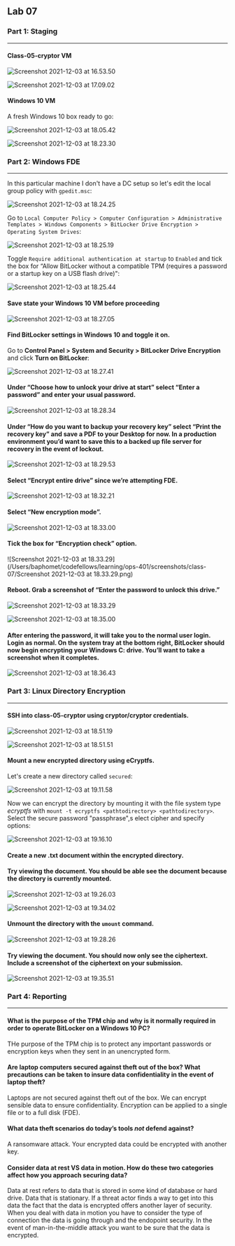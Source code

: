 ## Lab 07

### Part 1: Staging

------

#### Class-05-cryptor VM

![Screenshot 2021-12-03 at 16.53.50](https://github.com/pedrocorreiacodes/ops-401/blob/master/screenshots/class-07/Screenshot%202021-12-03%20at%2016.53.50.png)

![Screenshot 2021-12-03 at 17.09.02](https://github.com/pedrocorreiacodes/ops-401/blob/master/screenshots/class-07/Screenshot%202021-12-03%20at%2017.09.02.png)

#### Windows 10 VM

A fresh Windows 10 box ready to go:

![Screenshot 2021-12-03 at 18.05.42](https://github.com/pedrocorreiacodes/ops-401/blob/master/screenshots/class-07/Screenshot%202021-12-03%20at%2018.05.42.png)

![Screenshot 2021-12-03 at 18.23.30](https://github.com/pedrocorreiacodes/ops-401/blob/master/screenshots/class-07/Screenshot%202021-12-03%20at%2018.23.30.png)

### Part 2: Windows FDE

------

In this particular machine I don't have a DC setup so let's edit the local group policy with `gpedit.msc`:

![Screenshot 2021-12-03 at 18.24.25](https://github.com/pedrocorreiacodes/ops-401/blob/master/screenshots/class-07/Screenshot%202021-12-03%20at%2018.24.25.png)

Go to `Local Computer Policy > Computer Configuration > Administrative Templates > Windows Components > BitLocker Drive Encryption > Operating System Drives`:

![Screenshot 2021-12-03 at 18.25.19](https://github.com/pedrocorreiacodes/ops-401/blob/master/screenshots/class-07/Screenshot%202021-12-03%20at%2018.25.19.png)

Toggle `Require additional authentication at startup` to `Enabled` and tick the box for “Allow BitLocker without a compatible TPM (requires a password or a startup key on a USB flash drive)":

![Screenshot 2021-12-03 at 18.25.44](https://github.com/pedrocorreiacodes/ops-401/blob/master/screenshots/class-07/Screenshot%202021-12-03%20at%2018.25.44.png)

#### Save state your Windows 10 VM before proceeding

![Screenshot 2021-12-03 at 18.27.05](https://github.com/pedrocorreiacodes/ops-401/blob/master/screenshots/class-07/Screenshot%202021-12-03%20at%2018.27.05.png)

#### Find BitLocker settings in Windows 10 and toggle it on.

Go to **Control Panel > System and Security > BitLocker Drive Encryption** and click **Turn on BitLocker**:

![Screenshot 2021-12-03 at 18.27.41](https://github.com/pedrocorreiacodes/ops-401/blob/master/screenshots/class-07/Screenshot%202021-12-03%20at%2018.27.41.png)

#### Under “Choose how to unlock your drive at start” select “Enter a password” and enter your usual password.

![Screenshot 2021-12-03 at 18.28.34](https://github.com/pedrocorreiacodes/ops-401/blob/master/screenshots/class-07/Screenshot%202021-12-03%20at%2018.28.34.png)

#### Under “How do you want to backup your recovery key” select “Print the recovery key” and save a PDF to your Desktop for now. In a production environment you’d want to save this to a backed up file server for recovery in the event of lockout.

![Screenshot 2021-12-03 at 18.29.53](https://github.com/pedrocorreiacodes/ops-401/blob/master/screenshots/class-07/Screenshot%202021-12-03%20at%2018.29.53.png)

#### Select “Encrypt entire drive” since we’re attempting FDE.

![Screenshot 2021-12-03 at 18.32.21](https://github.com/pedrocorreiacodes/ops-401/blob/master/screenshots/class-07/Screenshot%202021-12-03%20at%2018.32.21.png)

#### Select “New encryption mode”.

![Screenshot 2021-12-03 at 18.33.00](https://github.com/pedrocorreiacodes/ops-401/blob/master/screenshots/class-07/Screenshot%202021-12-03%20at%2018.33.00.png)

#### Tick the box for “Encryption check” option.

![Screenshot 2021-12-03 at 18.33.29](/Users/baphomet/codefellows/learning/ops-401/screenshots/class-07/Screenshot 2021-12-03 at 18.33.29.png)

#### Reboot. Grab a screenshot of “Enter the password to unlock this drive.”

![Screenshot 2021-12-03 at 18.33.29](https://github.com/pedrocorreiacodes/ops-401/blob/master/screenshots/class-07/Screenshot%202021-12-03%20at%2018.33.29.png)

![Screenshot 2021-12-03 at 18.35.00](https://github.com/pedrocorreiacodes/ops-401/blob/master/screenshots/class-07/Screenshot%202021-12-03%20at%2018.35.00.png)

#### After entering the password, it will take you to the normal user login. Login as normal. On the system tray at the bottom right, BitLocker should now begin encrypting your Windows C: drive. You’ll want to take a screenshot when it completes.

![Screenshot 2021-12-03 at 18.36.43](https://github.com/pedrocorreiacodes/ops-401/blob/master/screenshots/class-07/Screenshot%202021-12-03%20at%2018.36.43.png)

### Part 3: Linux Directory Encryption

------

#### SSH into class-05-cryptor using cryptor/cryptor credentials.

![Screenshot 2021-12-03 at 18.51.19](https://github.com/pedrocorreiacodes/ops-401/blob/master/screenshots/class-07/Screenshot%202021-12-03%20at%2018.51.19.png)

![Screenshot 2021-12-03 at 18.51.51](https://github.com/pedrocorreiacodes/ops-401/blob/master/screenshots/class-07/Screenshot%202021-12-03%20at%2018.51.51.png)

#### Mount a new encrypted directory using eCryptfs.

Let's create a new directory called `secured`:

![Screenshot 2021-12-03 at 19.11.58](https://github.com/pedrocorreiacodes/ops-401/blob/master/screenshots/class-07/Screenshot%202021-12-03%20at%2019.11.58.png)

Now we can encrypt the directory by mounting it with the file system type *ecryptfs* with `mount -t ecryptfs <pathtodirectory> <pathtodirectory>`. Select the secure password "passphrase",s elect cipher and specify options:

![Screenshot 2021-12-03 at 19.16.10](https://github.com/pedrocorreiacodes/ops-401/blob/master/screenshots/class-07/Screenshot%202021-12-03%20at%2019.16.10.png)

#### Create a new .txt document within the encrypted directory. 

#### Try viewing the document. You should be able see the document because the directory is currently mounted.

![Screenshot 2021-12-03 at 19.26.03](https://github.com/pedrocorreiacodes/ops-401/blob/master/screenshots/class-07/Screenshot%202021-12-03%20at%2019.26.03.png)

![Screenshot 2021-12-03 at 19.34.02](https://github.com/pedrocorreiacodes/ops-401/blob/master/screenshots/class-07/Screenshot%202021-12-03%20at%2019.34.02.png)

#### Unmount the directory with the `umount` command.

![Screenshot 2021-12-03 at 19.28.26](https://github.com/pedrocorreiacodes/ops-401/blob/master/screenshots/class-07/Screenshot%202021-12-03%20at%2019.28.26.png)

#### Try viewing the document. You should now only see the ciphertext. Include a screenshot of the ciphertext on your submission.

 ![Screenshot 2021-12-03 at 19.35.51](https://github.com/pedrocorreiacodes/ops-401/blob/master/screenshots/class-07/Screenshot%202021-12-03%20at%2019.35.51.png)

### Part 4: Reporting

------

#### What is the purpose of the TPM chip and why is it normally required in order to operate BitLocker on a Windows 10 PC?

THe purpose of the TPM chip is to protect any important passwords or encryption keys when they sent in an unencrypted form.

#### Are laptop computers secured against theft out of the box? What precautions can be taken to insure data confidentiality in the event of laptop theft?

Laptops are not secured against theft out of the box. We can encrypt sensible data to ensure confidentiality. Encryption can be applied to a single file or to a full disk (FDE).

#### What data theft scenarios do today’s tools *not* defend against?

A ransomware attack. Your encrypted data could be encrypted with another key. 

#### Consider data at rest VS data in motion. How do these two categories affect how you approach securing data?

Data at rest refers to data that is stored in some kind of database or hard drive. Data that is stationary. If a threat actor finds a way to get into this data the fact that the data is encrypted offers another layer of security. When you deal with data in motion you have to consider the type of connection the data is going through and the endopoint security. In the event of man-in-the-middle attack you want to be sure that the data is encrypted.
